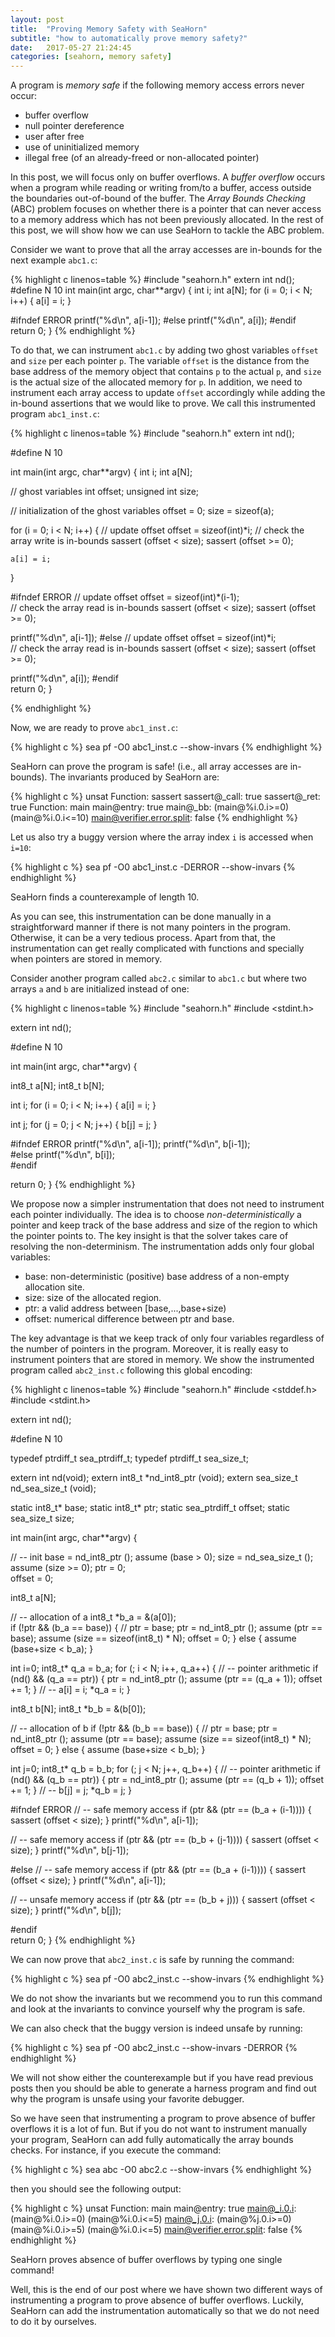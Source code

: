 ```yaml
---
layout: post
title:  "Proving Memory Safety with SeaHorn"
subtitle: "how to automatically prove memory safety?"
date:   2017-05-27 21:24:45
categories: [seahorn, memory safety]
---
```


A program is *memory safe* if the following memory access errors never occur:

* buffer overflow
* null pointer dereference
* user after free
* use of uninitialized memory
* illegal free (of an already-freed or non-allocated pointer)

In this post, we will focus only on buffer overflows. A *buffer
overflow* occurs when a program while reading or writing from/to a
buffer, access outside the boundaries out-of-bound of the buffer. The
*Array Bounds Checking* (ABC) problem focuses on whether there is a
pointer that can never access to a memory address which has not been
previously allocated. In the rest of this post, we will show how we
can use SeaHorn to tackle the ABC problem.

Consider we want to prove that all the array accesses are in-bounds
for the next example `abc1.c`:

{% highlight c linenos=table %}
#include "seahorn.h"
extern int nd();
#define N 10
int main(int argc, char**argv) {
  int i;
  int a[N];
  for (i = 0; i < N; i++)  {
    a[i] = i;
  }

#ifndef ERROR
  printf("%d\n", a[i-1]);
#else
  printf("%d\n", a[i]);
#endif   
  return 0;
}
{% endhighlight %}

To do that, we can instrument `abc1.c` by adding two ghost variables
`offset` and `size` per each pointer `p`. The variable `offset` is the
distance from the base address of the memory object that contains `p`
to the actual `p`, and `size` is the actual size of the allocated
memory for `p`. In addition, we need to instrument each array access
to update `offset` accordingly while adding the in-bound assertions
that we would like to prove. We call this instrumented program
`abc1_inst.c`:

{% highlight c linenos=table %}
#include "seahorn.h"
extern int nd();

#define N 10

int main(int argc, char**argv)
{
  int i;
  int a[N];

  // ghost variables
  int offset;
  unsigned int size;

  // initialization of the ghost variables
  offset = 0;
  size = sizeof(a);

  for (i = 0; i < N; i++) {
    // update offset
    offset = sizeof(int)*i;
	// check the array write is in-bounds
    sassert (offset < size);
    sassert (offset >= 0);

    a[i] = i;
  }

#ifndef ERROR
  // update offset
  offset = sizeof(int)*(i-1);  
  // check the array read is in-bounds
  sassert (offset < size);
  sassert (offset >= 0);

  printf("%d\n", a[i-1]);
#else
  // update offset
  offset = sizeof(int)*i;  
  // check the array read is in-bounds
  sassert (offset < size);
  sassert (offset >= 0);

  printf("%d\n", a[i]);
#endif   
  return 0;
}

{% endhighlight %}

Now, we are ready to prove `abc1_inst.c`:

{% highlight c %}
sea pf -O0 abc1_inst.c --show-invars
{% endhighlight %}

SeaHorn can prove the program is safe! (i.e., all array accesses are
in-bounds). The invariants produced by SeaHorn are:

{% highlight c %}
unsat
Function: sassert
sassert@_call: true
sassert@_ret: true
Function: main
main@entry: true
main@_bb:
	(main@%i.0.i>=0)
	(main@%i.0.i<=10)
main@verifier.error.split: false
{% endhighlight %}

Let us also try a buggy version where the array index `i` is accessed
when `i=10`:

{% highlight c %}
sea pf -O0 abc1_inst.c -DERROR --show-invars
{% endhighlight %}

SeaHorn finds a counterexample of length 10.

As you can see, this instrumentation can be done manually in a
straightforward manner if there is not many pointers in the
program. Otherwise, it can be a very tedious process. Apart from that,
the instrumentation can get really complicated with functions and
specially when pointers are stored in memory.

Consider another program called `abc2.c` similar to `abc1.c` but where
two arrays `a` and `b` are initialized instead of one:

{% highlight c linenos=table %}
#include "seahorn.h"
#include <stdint.h>

extern int nd();

#define N 10

int main(int argc, char**argv) {

  int8_t a[N];
  int8_t b[N];

  int i;
  for (i = 0; i < N; i++) {
    a[i] = i;
  }

  int j;
  for (j = 0; j < N; j++) {
    b[j] = j;
  }

#ifndef ERROR
  printf("%d\n", a[i-1]);
  printf("%d\n", b[i-1]);  
#else
  printf("%d\n", b[i]);    
#endif

  return 0;
}
{% endhighlight %}

We propose now a simpler instrumentation that does not need to
instrument each pointer individually. The idea is to choose
*non-deterministically* a pointer and keep track of the base address
and size of the region to which the pointer points to. The key insight
is that the solver takes care of resolving the non-determinism. The
instrumentation adds only four global variables:

* base: non-deterministic (positive) base address of a non-empty
  allocation site.
* size: size of the allocated region.
* ptr: a valid address between [base,...,base+size)
* offset: numerical difference between ptr and base.

The key advantage is that we keep track of only four variables
regardless of the number of pointers in the program. Moreover, it is
really easy to instrument pointers that are stored in memory. We show
the instrumented program called `abc2_inst.c` following this global
encoding:

{% highlight c linenos=table %}
#include "seahorn.h"
#include <stddef.h>
#include <stdint.h>

extern int nd();

#define N 10

typedef ptrdiff_t sea_ptrdiff_t;
typedef ptrdiff_t sea_size_t;

extern int nd(void);
extern int8_t *nd_int8_ptr (void);
extern sea_size_t nd_sea_size_t (void);

static int8_t* base;
static int8_t* ptr;
static sea_ptrdiff_t offset;
static sea_size_t size;

int main(int argc, char**argv)
{

  // -- init
  base = nd_int8_ptr ();
  assume (base > 0);
  size = nd_sea_size_t ();
  assume (size >= 0);
  ptr = 0;  
  offset = 0;

  int8_t a[N];

  // -- allocation of a
  int8_t *b_a  = &(a[0]);  
  if (!ptr  && (b_a == base)) {
    // ptr = base;
    ptr = nd_int8_ptr ();
    assume (ptr == base);
    assume (size == sizeof(int8_t) * N);
    offset = 0;
  } else {
    assume (base+size < b_a);
  }

  int i=0;
  int8_t* q_a = b_a;
  for (; i < N; i++, q_a++) {
    // -- pointer arithmetic
    if (nd() && (q_a == ptr)) {
      ptr = nd_int8_ptr ();
      assume (ptr == (q_a + 1));
      offset += 1;
    }
    // -- a[i] = i;
    *q_a = i;
  }

  int8_t b[N];
  int8_t *b_b  = &(b[0]);

  // -- allocation of b
  if (!ptr  && (b_b == base)) {
    // ptr = base;
    ptr = nd_int8_ptr ();
    assume (ptr == base);
    assume (size == sizeof(int8_t) * N);
    offset = 0;
  } else {
    assume (base+size < b_b);
  }

  int j=0;
  int8_t* q_b = b_b;
  for (; j < N; j++, q_b++) {
    // -- pointer arithmetic
    if (nd() && (q_b == ptr)) {
      ptr = nd_int8_ptr ();
      assume (ptr == (q_b + 1));
      offset += 1;
    }
    // -- b[j] = j;
    *q_b = j;
  }

#ifndef ERROR
  // -- safe memory access
  if (ptr && (ptr  == (b_a + (i-1)))) {
    sassert (offset < size);
  }
  printf("%d\n", a[i-1]);

  // -- safe memory access
  if (ptr && (ptr  == (b_b + (j-1)))) {
    sassert (offset < size);
  }
  printf("%d\n", b[j-1]);

#else
  // -- safe memory access
  if (ptr && (ptr  == (b_a + (i-1)))) {
    sassert (offset < size);
  }
  printf("%d\n", a[i-1]);

  // -- unsafe memory access
  if (ptr && (ptr  == (b_b + j))) {
    sassert (offset < size);
  }
  printf("%d\n", b[j]);

#endif   
  return 0;
}
{% endhighlight %}

We can now prove that `abc2_inst.c` is safe by running the command:

{% highlight c %}
sea pf -O0 abc2_inst.c --show-invars
{% endhighlight %}

We do not show the invariants but we recommend you to run this command
and look at the invariants to convince yourself why the program is
safe.

We can also check that the buggy version is indeed unsafe by running:

{% highlight c %}
sea pf -O0 abc2_inst.c --show-invars -DERROR
{% endhighlight %}

We will not show either the counterexample but if you have read
previous posts then you should be able to generate a harness program
and find out why the program is unsafe using your favorite debugger.

So we have seen that instrumenting a program to prove absence of
buffer overflows it is a lot of fun. But if you do not want to
instrument manually your program, SeaHorn can add fully automatically
the array bounds checks. For instance, if you execute the command:

{% highlight c %}
sea abc -O0 abc2.c --show-invars
{% endhighlight %}

then you should see the following output:

{% highlight c %}
unsat
Function: main
main@entry: true
main@_i.0.i:
		(main@%i.0.i>=0)
	(main@%i.0.i<=5)
main@_j.0.i:
		(main@%j.0.i>=0)
	(main@%i.0.i>=5)
	(main@%i.0.i<=5)
main@verifier.error.split: false
{% endhighlight %}

SeaHorn proves absence of buffer overflows by typing one single
command!

Well, this is the end of our post where we have shown two different
ways of instrumenting a program to prove absence of buffer
overflows. Luckily, SeaHorn can add the instrumentation automatically
so that we do not need to do it by ourselves.
